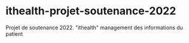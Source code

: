 # ithealth-projet-soutenance-2022
Projet de soutenance 2022. "ithealth" management des informations du patient
